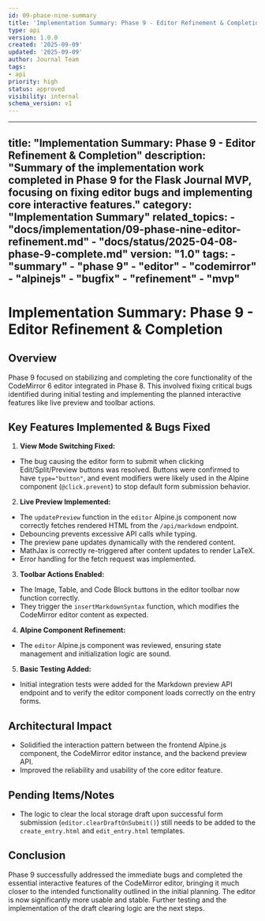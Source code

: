 ```yaml
---
id: 09-phase-nine-summary
title: 'Implementation Summary: Phase 9 - Editor Refinement & Completion'
type: api
version: 1.0.0
created: '2025-09-09'
updated: '2025-09-09'
author: Journal Team
tags:
- api
priority: high
status: approved
visibility: internal
schema_version: v1
---
```


***

title: "Implementation Summary: Phase 9 - Editor Refinement & Completion"
description: "Summary of the implementation work completed in Phase 9 for the Flask Journal MVP, focusing on fixing editor bugs and implementing core interactive features."
category: "Implementation Summary"
related\_topics:
\- "docs/implementation/09-phase-nine-editor-refinement.md"
\- "docs/status/2025-04-08-phase-9-complete.md"
version: "1.0"
tags:
\- "summary"
\- "phase 9"
\- "editor"
\- "codemirror"
\- "alpinejs"
\- "bugfix"
\- "refinement"
\- "mvp"
--------

# Implementation Summary: Phase 9 - Editor Refinement & Completion

## Overview

Phase 9 focused on stabilizing and completing the core functionality of the CodeMirror 6 editor integrated in Phase 8. This involved fixing critical bugs identified during initial testing and implementing the planned interactive features like live preview and toolbar actions.

## Key Features Implemented & Bugs Fixed

1. **View Mode Switching Fixed:**

- The bug causing the editor form to submit when clicking Edit/Split/Preview buttons was resolved. Buttons were confirmed to have `type="button"`, and event modifiers were likely used in the Alpine component (`@click.prevent`) to stop default form submission behavior.

2. **Live Preview Implemented:**

- The `updatePreview` function in the `editor` Alpine.js component now correctly fetches rendered HTML from the `/api/markdown` endpoint.
- Debouncing prevents excessive API calls while typing.
- The preview pane updates dynamically with the rendered content.
- MathJax is correctly re-triggered after content updates to render LaTeX.
- Error handling for the fetch request was implemented.

3. **Toolbar Actions Enabled:**

- The Image, Table, and Code Block buttons in the editor toolbar now function correctly.
- They trigger the `insertMarkdownSyntax` function, which modifies the CodeMirror editor content as expected.

4. **Alpine Component Refinement:**

- The `editor` Alpine.js component was reviewed, ensuring state management and initialization logic are sound.

5. **Basic Testing Added:**

- Initial integration tests were added for the Markdown preview API endpoint and to verify the editor component loads correctly on the entry forms.

## Architectural Impact

- Solidified the interaction pattern between the frontend Alpine.js component, the CodeMirror editor instance, and the backend preview API.
- Improved the reliability and usability of the core editor feature.

## Pending Items/Notes

- The logic to clear the local storage draft upon successful form submission (`editor.clearDraftOnSubmit()`) still needs to be added to the `create_entry.html` and `edit_entry.html` templates.

## Conclusion

Phase 9 successfully addressed the immediate bugs and completed the essential interactive features of the CodeMirror editor, bringing it much closer to the intended functionality outlined in the initial planning. The editor is now significantly more usable and stable. Further testing and the implementation of the draft clearing logic are the next steps.
